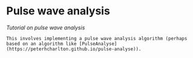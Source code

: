 # Pulse wave analysis

_Tutorial on pulse wave analysis_

```{admonition} Suggestions
This involves implementing a pulse wave analysis algorithm (perhaps based on an algorithm like [PulseAnalyse](https://peterhcharlton.github.io/pulse-analyse)). 
```
